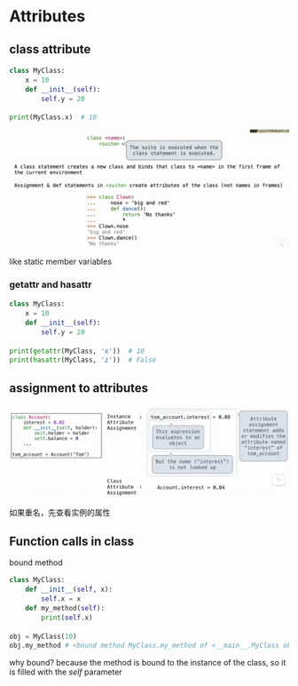 # Attributes

## class attribute
```python
class MyClass:
    x = 10
    def __init__(self):
        self.y = 20

print(MyClass.x)  # 10
```

![alt text](image.png)

like static member variables


### getattr and hasattr

```python
class MyClass:
    x = 10
    def __init__(self):
        self.y = 20

print(getattr(MyClass, 'x'))  # 10
print(hasattr(MyClass, 'z'))  # False
```

## assignment to attributes

![alt text](image-1.png)

如果重名，先查看实例的属性

## Function calls in class
bound method

```python
class MyClass:
    def __init__(self, x):
        self.x = x
    def my_method(self):
        print(self.x)

obj = MyClass(10)
obj.my_method # <bound method MyClass.my_method of <__main__.MyClass object at 0x000001E8D7D7D708>>
```

why bound? because the method is bound to the instance of the class, so it is filled with the *self* parameter


